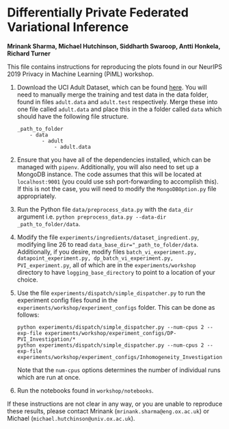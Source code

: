 # Differentially Private Federated Variational Inference
**Mrinank Sharma, Michael Hutchinson, Siddharth Swaroop, Antti Honkela, Richard Turner**

This file contains instructions for reproducing the  plots found in our NeurIPS 2019 Privacy in Machine Learning (PiML) workshop.

1. Download the UCI Adult Dataset, which can be found [here](https://archive.ics.uci.edu/ml/datasets/Adult). You will need to manually merge the training and test data in the data folder, found in files `adult.data` and `adult.test` respectively. Merge these into one file called `adult.data` and place this in the a folder called `data` which should have the following file structure.

    ```
    _path_to_folder
        - data
            - adult
                - adult.data
    ```

2. Ensure that you have all of the dependencies installed, which can be managed with `pipenv`. Additionally, you will also need to set up a MongoDB instance. The code assumes that this will be located at `localhost:9001` (you could use ssh port-forwarding to accomplish this). If this is not the case, you will need to modify the `MongoDBOption.py` file appropriately. 

3. Run the Python file `data/preprocess_data.py` with the `data_dir ` argument i.e. `python preprocess_data.py --data-dir _path_to_folder/data`.

4. Modify the file `experiments/ingredients/dataset_ingredient.py`, modifying line 26 to read `data_base_dir="_path_to_folder/data`. Additionally, if you desire, modify files `batch_vi_experiment.py, datapoint_experiment.py, dp_batch_vi_experiment.py, PVI_experiment.py`, all of which are in the `experiments/workshop` directory to have `logging_base_directory` to point to a location of your choice.

5. Use the file `experiments/dispatch/simple_dispatcher.py` to run the experiment config files found in the `experiments/workshop/experiment_configs` folder. This can be done as follows:
    ```
    python experiments/dispatch/simple_dispatcher.py --num-cpus 2 --exp-file experiments/workshop/experiment_configs/DP-PVI_Investigation/*
    python experiments/dispatch/simple_dispatcher.py --num-cpus 2 --exp-file experiments/workshop/experiment_configs/Inhomogeneity_Investigation/*
    ```
    Note that the `num-cpus` options determines the number of individual runs which are run at once.
 
6. Run the notebooks found in `workshop/notebooks`. 

If these instructions are not clear in any way, or you are unable to reproduce these results, please contact Mrinank (`mrinank.sharma@eng.ox.ac.uk`) or Michael (`michael.hutchinson@univ.ox.ac.uk`).

